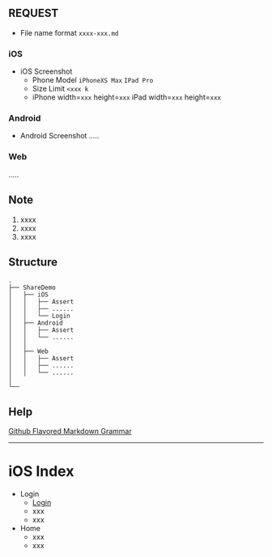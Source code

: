 ## REQUEST
* File name format `xxxx-xxx.md`
### iOS
* iOS Screenshot
   * Phone Model `iPhoneXS Max` `IPad Pro`
   * Size Limit `<xxx k`
   * iPhone width=`xxx` height=`xxx`
     iPad width=`xxx` height=`xxx`
     
### Android
* Android Screenshot
  .....
  
### Web
  .....

## Note
1. xxxx
2. xxxx
3. xxxx

## Structure
```
.
├── ShareDemo
│   ├── iOS
│   │   ├── Assert
│   │   ├── ......
│   │   └── Login
│   ├── Android
│   │   ├── Assert
│   │   └── ......
│   │       
│   ├── Web
│   │   ├── Assert
│   │   ├── ......
│   │   └── ......
│       
└──
```

## Help
[Github Flavored Markdown Grammar](https://github.com/guodongxiaren/README)

****
# iOS Index
* Login
  * [Login](./iOS/Login/Login.md)
  * xxx
  * xxx
* Home
  * xxx
  * xxx

